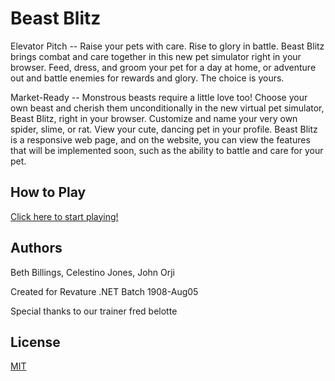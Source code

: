 # Beast Blitz

Elevator Pitch -- 
Raise your pets with care. Rise to glory in battle. Beast Blitz brings combat and care together in this new pet simulator right in your browser. Feed, dress, and groom your pet for a day at home, or adventure out and battle enemies for rewards and glory. The choice is yours.

Market-Ready -- 
Monstrous beasts require a little love too! Choose your own beast and cherish them unconditionally in the new virtual pet simulator, Beast Blitz, right in your browser. Customize and name your very own spider, slime, or rat. View your cute, dancing pet in your profile. Beast Blitz is a responsive web page, and on the website, you can view the features that will be implemented soon, such as the ability to battle and care for your pet.

## How to Play

[Click here to start playing!](https://beastblitz2019.azurewebsites.net/)

## Authors

Beth Billings, Celestino Jones, John Orji

Created for Revature .NET Batch 1908-Aug05

Special thanks to our trainer fred belotte

## License
[MIT](https://choosealicense.com/licenses/mit/)
